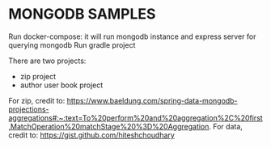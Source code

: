 # MONGODB SAMPLES
Run docker-compose: it will run mongodb instance and express server for querying mongodb
Run gradle project

There are two projects:
* zip project
* author user book project

For zip, credit to: https://www.baeldung.com/spring-data-mongodb-projections-aggregations#:~:text=To%20perform%20and%20aggregation%2C%20first,MatchOperation%20matchStage%20%3D%20Aggregation.
For data, credit to: https://gist.github.com/hiteshchoudhary